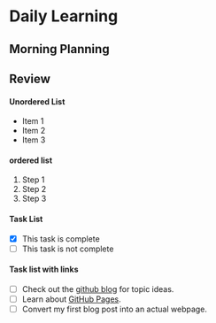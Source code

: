 # Daily Learning

## Morning Planning

## Review

#### Unordered List

- Item 1
- Item 2
- Item 3

#### ordered list

1. Step 1
1. Step 2
1. Step 3

#### Task List

- [x] This task is complete
- [ ] This task is not complete

#### Task list with links

- [ ] Check out the [github blog](https://github.blog/) for topic ideas.
- [ ] Learn about [GitHub Pages](https://skills.github.com/#first-day-on-github).
- [ ] Convert my first blog post into an actual webpage.
